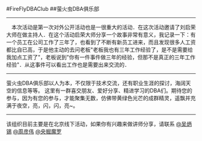 #FireFlyDBAClub
##萤火虫DBA俱乐部
***
　本次活动是第一次对外公开活动也是一很重大的活动．在这次活动邀请了刘启荣大师在做主持人．在这个活动启荣大师分享一个故事非常有意义，我记录一下：有一个员工在公司工作了三年了，也看到了不断有新员工进来，而且发现很多人工资都比自已高，于是他主动的去问老板"老板我也有三年工作经验了，是不是需要给我加点工资了"，老板说到"你有一件事件做三年的经验，但那不是真正的三年工作经验"．从这事件可以看出工作也是需要出来交流的．
***
萤火虫DBA俱乐部以人为本，不仅限于技术交流，还有职业生涯的探讨，海阔天空的信息等等。 这里有一群喜交朋友、爱好分享、精进学习的DBA们。期待您的参与，因为有您的参与，才能聚集无数，仿佛带黄绿色光芒的成群精灵，遥飘并充满于夜空，亮，闪，闪，亮~。
***
该组织目前主要是在北京线下活动，如果你有兴趣来做讲师分享，请联系 <a href="http://weibo.com/wubx" target="_blank" >@吴炳锡</a> <a href="http://weibo.com/formysql" target="_blank" >@周彦伟</a> <a href="http://weibo.com/avguli" target="_blank">@央掘魔罗</a>
